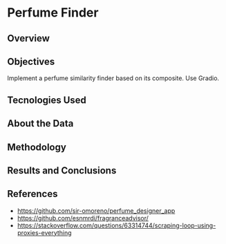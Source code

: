 # Perfume Finder
## Overview
## Objectives
Implement a perfume similarity finder based on its composite. Use Gradio.
## Tecnologies Used
## About the Data
## Methodology
## Results and Conclusions
## References
* https://github.com/sir-omoreno/perfume_designer_app
* https://github.com/esnmrdi/fragranceadvisor/
* https://stackoverflow.com/questions/63314744/scraping-loop-using-proxies-everything
